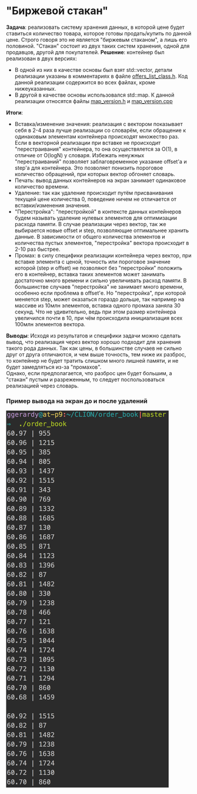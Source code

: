 # "Биржевой стакан"

**Задача**: реализовать систему хранения данных, в которой цене будет ставиться количество товара, которое готовы продать/купить по данной цене. Строго говоря это не является "биржевым стаканом", а лишь его половиной. "Стакан" состоит из двух таких систем хранения, одной для продавцов, другой для покупателей.
**Решение**: контейнер был реализован в двух версиях:  
+ В одной из них в качестве основы был взят std::vector, детали реализации указаны в комментариях в файле [offers_list_class.h](https://github.com/liftchampion/order_book/blob/master/offers_list_class.h). Код данной реализации содержится во всех файлах, кроме нижеуказанных.  
+ В другой в качестве основы использовался std::map. К данной реализации относятся файлы [map_version.h](https://github.com/liftchampion/order_book/blob/master/map_version.h) и [map_version.cpp](https://github.com/liftchampion/order_book/blob/master/map_version.cpp)  


**Итоги**: 
+ Вставка/изменение значения: реализация с вектором показывает себя в 2-4 раза лучше реализации со словарём, если  обращение к одинаковым элементам контейнера происходят множество раз. Если в векторной реализации при вставке не происходит "перестраивания" контейнера, то она осуществялется за O(1), в отличие от O(logN) у словаря. Избежать ненужных "перестраиваний" позволяет заблаговременное указание offset'а и step'а для контейнера. Это позволяет понизить пороговое количество обращений, при которых вектор обгоняет словарь.  
+ Печать: вывод данных контейнеров на экран занимает одинаковое количество времени.  
+ Удаление: так как удаление происходит путём присванивания текущей цене количества 0, поведение ничем не отличается от вставки/изменения значения.  
+ "Перестройка": "перестройкой" в контексте данных контейнеров будем называть удаление нулевых элементов для оптимизации расхода памяти. В случае реализации через вектор, так же выбирается новые offset и step, позволяющие оптимальнее хранить данные. В зависимости от общего количества элементов и количества пустых элементов, "перестройка" вектора происходит в 2-10 раз быстрее.  
+ Промах: в силу специфики реализации контейнера через вектор, при вставке элемента с ценой, точность или пороговое значение которой (step и offset) не позволяют без "перестройки" положить его в контейнер, вставка таких элементов может занимать достаточно много времени и сильно увеличивать расход памяти. В большинстве случаев "перестройка" не занимает много времени, особенно если проблема в offset'е. Но "перестройка", при которой меняется step, может оказаться гораздо дольше, так например на массиве из 10млн элементов, вставка одного промаха заняла 30 секунд. Что не удивительно, ведь при этом размер контейнера увеличился почти в 10, при чём происходила инициализация всех 100млн элементов вектора.


**Выводы**: Исходя из результатов и специфики задачи можно сделать вывод, что реализация через вектор хорошо подходит для хранения такого рода данных. Так как цены, в большинстве случаев не сильно друг от друга отличаются, и чем выше точность, тем ниже их разброс, то контейнер не будет тратить слишком много лишней памяти, и не будет замедляться из-за "промахов".  
Однако, если предполагается, что разброс цен будет большим, а "стакан" пустым и разреженным, то следует поспользоваться реализацией через словарь.  

### Пример вывода на экран до и после удалений
![output](https://raw.githubusercontent.com/liftchampion/order_book/master/screenshot.png)
